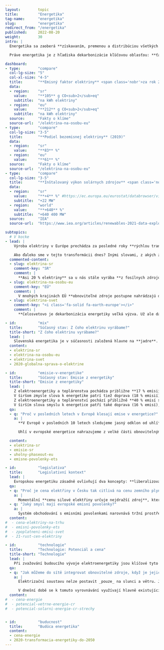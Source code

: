```yaml
---
layout:        topic
title:         "Energetika"
tag-name:      "energetika"
slug:          "energetika"
redirect_from: "/energetika"
published:     2022-08-20
weight:        30
intro: |
  Energetika sa zaoberá **získavaním, premenou a distribúciou všetkých foriem energie.** V prvom rade ide o **ťažbu** a distribúciu uhlia, ropy, zemného plynu a ďalších palív. Na to nadväzuje ich spracovanie, teda **výroba a distribúcia elektriny, tepla a pohonných hmôt**. Okrem toho sa fosílne palivá tiež spaľujú priamo v priemysle, v domácnostiach a v službách.

  Práve energetika je z hľadiska dekarbonizácie kľúčovou oblasťou: **ťažba a spaľovanie fosílnych palív stojí za ¾ celosvetových emisií** skleníkových plynov. Nahradenie fosílnych palív však vyžaduje prechod na bezemisnú elektrinu (napríklad z obnoviteľných zdrojov) a elektrifikáciu dopravy, vykurovania aj priemyslu. Najviac pozornosti je preto v tejto sekcii venované **výrobe elektriny.**

dashboard:
- type:        "compare"
  col-lg-size: "5"
  col-xl-size: "4-5"
  title:       "**Emisný faktor elektriny** <span class='nobr'>za rok 2019</span>"
  data:
  - region:    "sr"
    value:     "**105** g CO<sub>2</sub>eq"
    subtitle:  "na kWh elektriny"
  - region:    "eu"
    value:     "**212** g CO<sub>2</sub>eq"
    subtitle:  "na kWh elektriny"
  source:      "Fakty o klíme"
  source-url:  "/elektrina-na-osobu-eu"
- type:        "compare"
  col-lg-size: "3-5"
  title:       "**Podiel bezemisnej elektriny** (2019)"
  data:
  - region:    "sr"
    value:     "**83** %"
  - region:    "eu"
    value:     "**61** %"
  source:      "Fakty o klíme"
  source-url:  "/elektrina-na-osobu-eu"
- type:        "compare"
  col-lg-size: "3-5"
  title:       "**Inštalovaný výkon solárnych zdrojov** <span class='nobr'>(2012–2020)</span>"
  data:
  - region:    "sr"
    value:     "**+4** %" #https://ec.europa.eu/eurostat/databrowser/view/nrg_inf_epcrw/default/table?lang=en; 535/513
    subtitle:  "+22 MW"
  - region:    "world"
    value:     "**+640** %"
    subtitle:  "+640 400 MW"
  source:      "IEA"
  source-url:  "https://www.iea.org/articles/renewables-2021-data-explorer?mode=market&region=World&publication=2021&product=PV"

subtopics:
  # V kocke
- lead: |
    Výroba elektriny v Európe prechádza za posledné roky **rýchlou transformáciou**. Vedú k nej 3 tlaky: (1) po roku 2010 prudko klesli [ceny elektriny z obnoviteľných zdrojov](/cena-energie), (2) výrazne sa zvýšilo [spoplatnenie emisií skleníkových plynov](/emisne-povolenky-ets) v energetike a (3) vojna na Ukrajine pripomenula hrozby vyplývajúce z veľkej závislosti na importovaných fosílnych palivách.

    Ako ďaleko sme v tejto transformácii dnes? Inými slovami, z akých zdrojov sa v súčasnej dobe vyrába elektrina?
  commented-content:
  - slug: elektrina-sr
    comment-key: "SR"
    comment: |
      **Asi 20 % elektriny** sa u nás stále vyrába **z fosílnych zdrojov**.
  - slug: elektrina-na-osobu-eu
    comment-key: "EÚ"
    comment: |
      V mnohých krajinách EÚ **obnoviteľné zdroje postupne nahrádzajú dovtedajšie fosílne zdroje**.
  - slug: elektrina-svet
    comment-key: "<i class='fa-solid fa-earth-europe'></i>"
    comment: |
      **Celosvetovo je dekarbonizácia energetiky veľká výzva. Už ale dávno začala**. Napr. India chce do roku 2030 vyrábať 50 % elektriny z obnoviteľných zdrojov.

- id:          "mix"
  title:       "Súčasný stav: Z čoho elektrinu vyrábame?"
  title-short: "Z čoho elektrinu vyrábame?"
  lead: |
    Slovenská energetika je v súčasnosti založená hlavne na **jadre**. Z obnoviteľných zdrojov pochádza zhruba štvrtina elektriny – 16 % vyrábajú vodné elektrárne, 6 % elektrárne na biomasu a o zvyšok sa starajú solárne a veterné elektrárne. **Európske štáty majú veľmi rozdielne energetické mixy**, no celkovo sa dá povedať, že fosílne, jadrové a obnoviteľné zdroje majú v EÚ zhruba tretinový podiel. **V rozvojovom svete výroba elektriny prudko rastie** hlavne vďaka rozvoju uhoľnej energetiky. Aj v týchto krajinách však v posledných rokoch rastie podiel obnoviteľných zdrojov
  content:
  - elektrina-sr
  - elektrina-na-osobu-eu
  - elektrina-svet
  - 2020-globalna-sprava-o-elektrine

- id:          "emisie-v-energetike"
  title:       "Súčasný stav: Emisie z energetiky"
  title-short: "Emisie z energetiky"
  lead: |
    Z elektroenergetiky a teplárenstva pochádza približne **17 % emisií skleníkových plynov Slovenska**, pričom uhoľné elektrárne Vojany a Nováky majú na nich približne rovnaký podiel ako všetky slovenské teplárne.
    V širšom zmysle slova k energetike patrí tiež doprava (18 % emisií), lokálne kúrenie a ohrev teplej vody v domácnostiach, firmách a inštitúciách (11 % emisií) a spaľovanie v priemysle (18 %). Dohromady teda spracovanie a spaľovanie fosílnych palív na Slovensku tvorí takmer dve tretiny emisií skleníkových plynov. 
    Z elektroenergetiky a teplárenství pochází přibližně **40 % emisí skleníkových plynů v ČR**, z toho největší část tvoří uhelné zdroje.
    V širším slova smyslu k energetice patří také doprava (16 % emisí), lokální vytápění a ohřev teplé vody v domácnostech, firmách a institucích (10 % emisí) a spalování v průmyslu (8 % emisí). Dohromady tedy zpracování a spalování fosilních paliv v Česku tvoří skoro tři čtvrtiny emisí skleníkových plynů. Podobný podíl mají fosilní paliva i v emisích celé EU.
  qa:
  - q: "Proč v posledních letech v Evropě klesají emise v energetice?"
    a: |
      **V Evropě v posledních 10 letech sledujeme jasný odklon od uhlí**, za kterým stojí primárně regulace EU: jednak [emisné povolenky](/explainery/emisne-povolenky-ets), jednak čím dál přísnější limity na znečištění vzduchu. Některé státy k tomu přidaly vlastní regulace, např. _[carbon price support](https://researchbriefings.files.parliament.uk/documents/SN05927/SN05927.pdf)_ ve Velké Británii, který tam od roku 2013 doplňoval emisní povolenky a dohromady zajišťoval cenu emisí, která motivovala k transformaci energetiky.

      Uhlí v evropské energetice nahrazujeme z velké části obnovitelnými zdroji a z menší části zemním plynem, každá země ale [má tento poměr jinak](/infografiky/elektrina-na-osobu-eu). Pro [několik států včetně Česka](/infografiky/uholny-phaseout-eu) je uhlí stále podstatnou součástí energetického mixu.

  content:
  - elektrina-sr
  - emisie-sr
  - uholny-phaseout-eu
  - emisne-povolenky-ets

- id:          "legislativa"
  title:       "Legislativní kontext"
  lead: |
    Evropskou energetiku zásadně ovlivňují dva koncepty: **liberalizovaný trh s elektřinou** a systém **obchodování s emisními povolenkami**.
  qa:
  - q: "Proč je cena elektřiny v Česku tak citlivá na cenu zemního plynu?"
    a: |
      Momentální **cenu silové elektřiny určuje nejdražší zdroj**, který je nutný k pokrytí momentální spotřeby elektřiny. Plynové elektrárny jsou (při velmi vysokých cenách zemního plynu) tímto nejdražším zdrojem, který je ještě často nutné používat (obzvláště v obdobích vyšší spotřeby, tedy v zimě a během dne). Tento zdroj pak táhne nahoru i průměrnou cenu silové elektřiny, která se propisuje do faktur koncových zákazníků.
  - q: "Jaký smysl mají evropské emisní povolenky?"
    a: |
      Systém obchodování s emisními povolenkami narovnává tržní prostředí tím, že **zpoplatňuje zatěžování životního prostředí**. V ekonomickém jazyce jde o _internalizaci externalit_. Cena produktu (např. elektřiny z fosilních zdrojů) tak zahrnuje škody na životním prostředí (např. způsobené spalováním fosilních paliv). Emisní povolenky jsou jeden z možných způsobů **zpoplatnění emisí**, v některých státech se místo toho nebo jako doplněk používá uhlíková daň.
  content:
#  - cena-elektriny-na-trhu
#  - emisni-povolenky-ets
#  - zpoplatneni-emisi-svet
#  - 21-rust-cen-elektriny

- id:          "technologie"
  title:       "Technologie: Potenciál a cena"
  title-short: "Technologie"
  lead: |
    Při zvažování budoucího vývoje elektroenergetiky jsou klíčové tyto aspekty jednotlivých technologií: jaká je **cena**, tedy investiční a provozní náklady, příp. sdružené náklady na výrobu? Jaký je **potenciál technologie**, tj. kolik spotřeby dokáže pokrýt? Jaká je **flexibilita výroby**, tedy dokážeme výkon podle potřeby regulovat? Dále je při úvahách o budoucnosti elektroenergetiky důležitá i společenská přijatelnost, geopolitika a energetická bezpečnost.
  qa:
  - q: "Jak můžeme do sítě integrovat obnovitelné zdroje, když je jejich výroba proměnlivá a závislá na počasí?"
    a: |
      Elektrizační soustavu nelze postavit _pouze_ na slunci a větru. Je potřeba je doplnit dalšími technologiemi a nástroji, které zajistí neustálé balancování výroby a spotřeby: **flexibilní zdroje** (např. biomasa a bioplyn nebo uhlí a zemní plyn, ideálně s technologií _CCS_), **flexibilita spotřeby** (např. odkládání spotřeby v průmyslovém chlazení na období nadbytku obnovitelné elektřiny) a **ukládání elektřiny krátkodobě** (např. bateriemi nebo přečerpávacími elektrárnami) a **dlouhodobě** (např. vodíkem nebo syntetickými palivy).

      V dnešní době se k tomuto vyrovnávání využívají hlavně existující fosilní elektrárny. V důsledku tak výroba z obnovitelných zdrojů ukrajuje z výroby z uhlí a zemního plynu.
  content:
#  - cena-energie
#  - potencial-vetrne-energie-cr
#  - potencial-solarni-energie-cr-strechy


- id:          "buducnost"
  title:       "Budúca energetika"
  content:
  - cena-energie
  - 2020-transformacia-energetiky-do-2050
---
```

